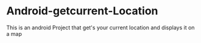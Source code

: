# Android-getcurrent-Location
This is an android Project that get's your current location and displays it on a map
